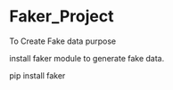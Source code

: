 # Faker_Project
To Create Fake data purpose


install faker module to generate fake data.

pip install  faker

